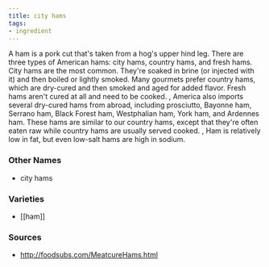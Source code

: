 ```yaml
---
title: city hams
tags:
- ingredient
---
```

A ham is a pork cut that's taken from a hog's upper hind leg. There are three types of American hams: city hams, country hams, and fresh hams. City hams are the most common. They're soaked in brine (or injected with it) and then boiled or lightly smoked. Many gourmets prefer country hams, which are dry-cured and then smoked and aged for added flavor. Fresh hams aren't cured at all and need to be cooked. , America also imports several dry-cured hams from abroad, including prosciutto, Bayonne ham, Serrano ham, Black Forest ham, Westphalian ham, York ham, and Ardennes ham. These hams are similar to our country hams, except that they're often eaten raw while country hams are usually served cooked. , Ham is relatively low in fat, but even low-salt hams are high in sodium.

### Other Names

* city hams

### Varieties

* [[ham]]

### Sources
* http://foodsubs.com/MeatcureHams.html
